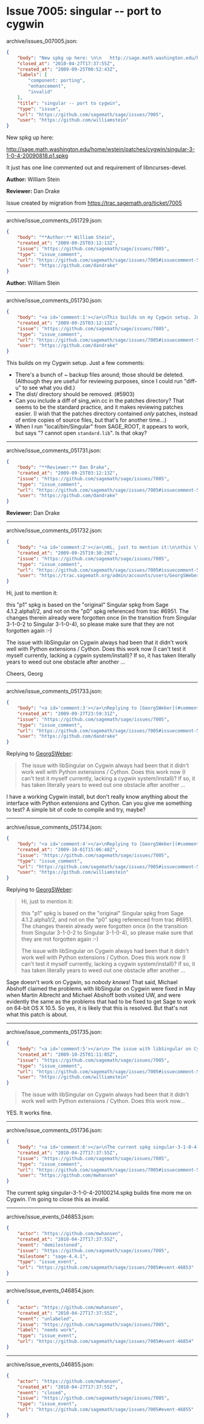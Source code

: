 # Issue 7005: singular -- port to cygwin

archive/issues_007005.json:
```json
{
    "body": "New spkg up here: \n\n   http://sage.math.washington.edu/home/wstein/patches/cygwin/singular-3-1-0-4-20090818.p1.spkg\n\nIt just has one line commented out and requirement of libncurses-devel.\n\n\n\n**Author:** William Stein\n\n**Reviewer:** Dan Drake\n\nIssue created by migration from https://trac.sagemath.org/ticket/7005\n\n",
    "closed_at": "2010-04-27T17:37:55Z",
    "created_at": "2009-09-25T00:52:43Z",
    "labels": [
        "component: porting",
        "enhancement",
        "invalid"
    ],
    "title": "singular -- port to cygwin",
    "type": "issue",
    "url": "https://github.com/sagemath/sage/issues/7005",
    "user": "https://github.com/williamstein"
}
```
New spkg up here: 

   http://sage.math.washington.edu/home/wstein/patches/cygwin/singular-3-1-0-4-20090818.p1.spkg

It just has one line commented out and requirement of libncurses-devel.



**Author:** William Stein

**Reviewer:** Dan Drake

Issue created by migration from https://trac.sagemath.org/ticket/7005





---

archive/issue_comments_051729.json:
```json
{
    "body": "**Author:** William Stein",
    "created_at": "2009-09-25T03:12:13Z",
    "issue": "https://github.com/sagemath/sage/issues/7005",
    "type": "issue_comment",
    "url": "https://github.com/sagemath/sage/issues/7005#issuecomment-51729",
    "user": "https://github.com/dandrake"
}
```

**Author:** William Stein



---

archive/issue_comments_051730.json:
```json
{
    "body": "<a id='comment:1'></a>\nThis builds on my Cygwin setup. Just a few comments:\n\n* There's a bunch of ~ backup files around; those should be deleted. (Although they are useful for reviewing purposes, since I could run \"diff- u\" to see what you did.)\n* The dist/ directory should be removed. (#5903)\n* Can you include a diff of sing_win.cc in the patches directory? That seems to be the standard practice, and it makes reviewing patches easier. (I wish that the patches directory contained *only* patches, instead of entire copies of source files, but that's for another time...)\n* When I run \"local/bin/Singular\" from SAGE_ROOT, it appears to work, but says \"? cannot open `standard.lib`\". Is that okay?",
    "created_at": "2009-09-25T03:12:13Z",
    "issue": "https://github.com/sagemath/sage/issues/7005",
    "type": "issue_comment",
    "url": "https://github.com/sagemath/sage/issues/7005#issuecomment-51730",
    "user": "https://github.com/dandrake"
}
```

<a id='comment:1'></a>
This builds on my Cygwin setup. Just a few comments:

* There's a bunch of ~ backup files around; those should be deleted. (Although they are useful for reviewing purposes, since I could run "diff- u" to see what you did.)
* The dist/ directory should be removed. (#5903)
* Can you include a diff of sing_win.cc in the patches directory? That seems to be the standard practice, and it makes reviewing patches easier. (I wish that the patches directory contained *only* patches, instead of entire copies of source files, but that's for another time...)
* When I run "local/bin/Singular" from SAGE_ROOT, it appears to work, but says "? cannot open `standard.lib`". Is that okay?



---

archive/issue_comments_051731.json:
```json
{
    "body": "**Reviewer:** Dan Drake",
    "created_at": "2009-09-25T03:12:13Z",
    "issue": "https://github.com/sagemath/sage/issues/7005",
    "type": "issue_comment",
    "url": "https://github.com/sagemath/sage/issues/7005#issuecomment-51731",
    "user": "https://github.com/dandrake"
}
```

**Reviewer:** Dan Drake



---

archive/issue_comments_051732.json:
```json
{
    "body": "<a id='comment:2'></a>\nHi, just to mention it:\n\nthis \"p1\" spkg is based on the \"original\" Singular spkg from Sage 4.1.2.alpha1/2, and not on the \"p0\" spkg referenced from trac #6951. The changes therein already were forgotten once (in the transition from Singular 3-1-0-2 to Singular 3-1-0-4), so please make sure that they are not forgotten again :-)\n\nThe issue with libSingular on Cygwin always had been that it didn't work well with Python extensions / Cython. Does this work now (I can't test it myself currently, lacking a cygwin system/install)? If so, it has taken literally years to weed out one obstacle after another ... \n\nCheers, Georg",
    "created_at": "2009-09-25T19:30:29Z",
    "issue": "https://github.com/sagemath/sage/issues/7005",
    "type": "issue_comment",
    "url": "https://github.com/sagemath/sage/issues/7005#issuecomment-51732",
    "user": "https://trac.sagemath.org/admin/accounts/users/GeorgSWeber"
}
```

<a id='comment:2'></a>
Hi, just to mention it:

this "p1" spkg is based on the "original" Singular spkg from Sage 4.1.2.alpha1/2, and not on the "p0" spkg referenced from trac #6951. The changes therein already were forgotten once (in the transition from Singular 3-1-0-2 to Singular 3-1-0-4), so please make sure that they are not forgotten again :-)

The issue with libSingular on Cygwin always had been that it didn't work well with Python extensions / Cython. Does this work now (I can't test it myself currently, lacking a cygwin system/install)? If so, it has taken literally years to weed out one obstacle after another ... 

Cheers, Georg



---

archive/issue_comments_051733.json:
```json
{
    "body": "<a id='comment:3'></a>\nReplying to [GeorgSWeber](#comment%3A2):\n> The issue with libSingular on Cygwin always had been that it didn't work well with Python extensions / Cython. Does this work now (I can't test it myself currently, lacking a cygwin system/install)? If so, it has taken literally years to weed out one obstacle after another ... \n\nI have a working Cygwin install, but don't really know anything about the interface with Python extensions and Cython. Can you give me something to test? A simple bit of code to compile and try, maybe?",
    "created_at": "2009-09-27T23:59:31Z",
    "issue": "https://github.com/sagemath/sage/issues/7005",
    "type": "issue_comment",
    "url": "https://github.com/sagemath/sage/issues/7005#issuecomment-51733",
    "user": "https://github.com/dandrake"
}
```

<a id='comment:3'></a>
Replying to [GeorgSWeber](#comment%3A2):
> The issue with libSingular on Cygwin always had been that it didn't work well with Python extensions / Cython. Does this work now (I can't test it myself currently, lacking a cygwin system/install)? If so, it has taken literally years to weed out one obstacle after another ... 

I have a working Cygwin install, but don't really know anything about the interface with Python extensions and Cython. Can you give me something to test? A simple bit of code to compile and try, maybe?



---

archive/issue_comments_051734.json:
```json
{
    "body": "<a id='comment:4'></a>\nReplying to [GeorgSWeber](#comment%3A2):\n> Hi, just to mention it:\n> \n> this \"p1\" spkg is based on the \"original\" Singular spkg from Sage 4.1.2.alpha1/2, and not on the \"p0\" spkg referenced from trac #6951. The changes therein already were forgotten once (in the transition from Singular 3-1-0-2 to Singular 3-1-0-4), so please make sure that they are not forgotten again :-)\n> \n> The issue with libSingular on Cygwin always had been that it didn't work \n> well with Python extensions / Cython. Does this work now (I can't test it \n> myself currently, lacking a cygwin system/install)? If so, it has taken\n> literally years to weed out one obstacle after another ... \n\nSage doesn't work on Cygwin, so *nobody knows*!   That said, Michael Abshoff claimed the problems with libSingular on Cygwin were fixed in May when Martin Albrecht and Michael Abshoff both visited UW, and were evidently the same as the problems that had to be fixed to get Sage to work on 64-bit OS X 10.5.   So yes, it is likely that this is resolved.  But that's not what this patch is about.",
    "created_at": "2009-10-01T15:06:48Z",
    "issue": "https://github.com/sagemath/sage/issues/7005",
    "type": "issue_comment",
    "url": "https://github.com/sagemath/sage/issues/7005#issuecomment-51734",
    "user": "https://github.com/williamstein"
}
```

<a id='comment:4'></a>
Replying to [GeorgSWeber](#comment%3A2):
> Hi, just to mention it:
> 
> this "p1" spkg is based on the "original" Singular spkg from Sage 4.1.2.alpha1/2, and not on the "p0" spkg referenced from trac #6951. The changes therein already were forgotten once (in the transition from Singular 3-1-0-2 to Singular 3-1-0-4), so please make sure that they are not forgotten again :-)
> 
> The issue with libSingular on Cygwin always had been that it didn't work 
> well with Python extensions / Cython. Does this work now (I can't test it 
> myself currently, lacking a cygwin system/install)? If so, it has taken
> literally years to weed out one obstacle after another ... 

Sage doesn't work on Cygwin, so *nobody knows*!   That said, Michael Abshoff claimed the problems with libSingular on Cygwin were fixed in May when Martin Albrecht and Michael Abshoff both visited UW, and were evidently the same as the problems that had to be fixed to get Sage to work on 64-bit OS X 10.5.   So yes, it is likely that this is resolved.  But that's not what this patch is about.



---

archive/issue_comments_051735.json:
```json
{
    "body": "<a id='comment:5'></a>\n> The issue with libSingular on Cygwin always had been that it didn't\n> work well with Python extensions / Cython. Does this work now...\n\nYES.  It works fine.",
    "created_at": "2009-10-25T01:11:05Z",
    "issue": "https://github.com/sagemath/sage/issues/7005",
    "type": "issue_comment",
    "url": "https://github.com/sagemath/sage/issues/7005#issuecomment-51735",
    "user": "https://github.com/williamstein"
}
```

<a id='comment:5'></a>
> The issue with libSingular on Cygwin always had been that it didn't
> work well with Python extensions / Cython. Does this work now...

YES.  It works fine.



---

archive/issue_comments_051736.json:
```json
{
    "body": "<a id='comment:6'></a>\nThe current spkg singular-3-1-0-4-20100214.spkg builds fine more me on Cygwin.  I'm going to close this as invalid.",
    "created_at": "2010-04-27T17:37:55Z",
    "issue": "https://github.com/sagemath/sage/issues/7005",
    "type": "issue_comment",
    "url": "https://github.com/sagemath/sage/issues/7005#issuecomment-51736",
    "user": "https://github.com/mwhansen"
}
```

<a id='comment:6'></a>
The current spkg singular-3-1-0-4-20100214.spkg builds fine more me on Cygwin.  I'm going to close this as invalid.



---

archive/issue_events_046853.json:
```json
{
    "actor": "https://github.com/mwhansen",
    "created_at": "2010-04-27T17:37:55Z",
    "event": "demilestoned",
    "issue": "https://github.com/sagemath/sage/issues/7005",
    "milestone": "sage-4.4.1",
    "type": "issue_event",
    "url": "https://github.com/sagemath/sage/issues/7005#event-46853"
}
```



---

archive/issue_events_046854.json:
```json
{
    "actor": "https://github.com/mwhansen",
    "created_at": "2010-04-27T17:37:55Z",
    "event": "unlabeled",
    "issue": "https://github.com/sagemath/sage/issues/7005",
    "label": "needs work",
    "type": "issue_event",
    "url": "https://github.com/sagemath/sage/issues/7005#event-46854"
}
```



---

archive/issue_events_046855.json:
```json
{
    "actor": "https://github.com/mwhansen",
    "created_at": "2010-04-27T17:37:55Z",
    "event": "closed",
    "issue": "https://github.com/sagemath/sage/issues/7005",
    "type": "issue_event",
    "url": "https://github.com/sagemath/sage/issues/7005#event-46855"
}
```

